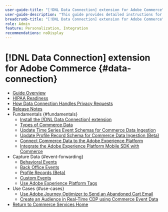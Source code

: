 ```yaml
---
user-guide-title: "[!DNL Data Connection] extension for Adobe Commerce"
user-guide-description: "This guide provides detailed instructions for using the [!DNL Data Connection] extension for Adobe Commerce."
breadcrumb-title: "[!DNL Data Connection] extension for Adobe Commerce"
role: Admin
feature: Personalization, Integration
recommendations: noDisplay
---
```

# [!DNL Data Connection] extension for Adobe Commerce {#data-connection}

- [Guide Overview](overview.md)
- [HIPAA Readiness](hipaa-readiness.md)
- [How Data Connection Handles Privacy Requests]()
- [Release Notes](release-notes.md)
- Fundamentals {#fundamentals}
   - [Install the [!DNL Data Connection] extension](install.md)
   - [Types of Commerce Data](data-ingestion.md)
   - [Update Time Series Event Schemas for Commerce Data Ingestion](update-xdm.md)
   - [Update Profile Record Schema for Commerce Data Ingestion (Beta)](profile-data.md)
   - [Connect Commerce Data to the Adobe Experience Platform](connect-data.md)
   - [Integrate the Adobe Experience Platform Mobile SDK with Commerce](mobile-sdk-epc.md)
- Capture Data {#event-forwarding}
   - [Behavioral Events](events.md)
   - [Back Office Events](events-backoffice.md)
   - [Profile Records (Beta)](events-profilerecord.md)
   - [Custom Events](custom-events.md)
   - [Use Adobe Experience Platform Tags](using-tags.md)
- Use Cases {#use-cases}
   - [Use Adobe Journey Optimizer to Send an Abandoned Cart Email](using-ajo.md)
   - [Create an Audience in Real-Time CDP using Commerce Event Data](create-audience.md)
- [Return to Commerce Services Home](https://experienceleague.adobe.com/docs/commerce-merchant-services/user-guides/home.html)
